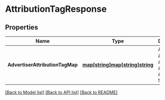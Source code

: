 # AttributionTagResponse

## Properties
Name | Type | Description | Notes
------------ | ------------- | ------------- | -------------
**AdvertiserAttributionTagMap** | [**map[string]map[string]string**](map.md) | A list of advertisers and associated attribution tags. | [optional] [default to null]

[[Back to Model list]](../README.md#documentation-for-models) [[Back to API list]](../README.md#documentation-for-api-endpoints) [[Back to README]](../README.md)

